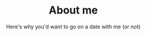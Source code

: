 ---
layout: page
title: About me
subtitle: Here's why you'd want to go on a date with me (or not)
---